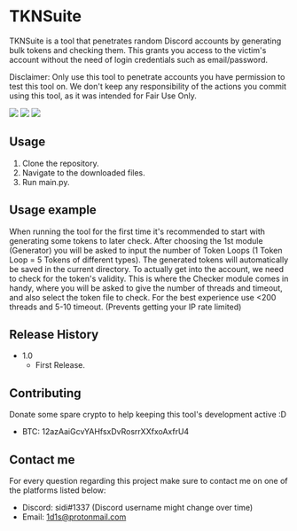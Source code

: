 # TKNSuite

TKNSuite is a tool that penetrates random Discord accounts by generating bulk tokens and checking them. This grants you access to the victim's account without the need of login credentials such as email/password.

Disclaimer: Only use this tool to penetrate accounts you have permission to test this tool on. We don't keep any responsibility of the actions you commit using this tool, as it was intended for Fair Use Only.

![](https://imgur.com/iMKp67E.png)
![](https://imgur.com/eRTmFsF.png)
![](https://imgur.com/ddPzOZd.png)

## Usage

 1. Clone the repository.
 2. Navigate to the downloaded files.
 3. Run main.py.

## Usage example

When running the tool for the first time it's recommended to start with generating some tokens to later check. After choosing the 1st module (Generator) you will be asked to input the number of Token Loops (1 Token Loop = 5 Tokens of different types). The generated tokens will automatically be saved in the current directory.
To actually get into the account, we need to check for the token's validity. This is where the Checker module comes in handy, where you will be asked to give the number of threads and timeout, and also select the token file to check. 
For the best experience use <200 threads and 5-10 timeout. (Prevents getting your IP rate limited)

## Release History

* 1.0
    * First Release.


## Contributing

Donate some spare crypto to help keeping this tool's development active :D

 - BTC: 12azAaiGcvYAHfsxDvRosrrXXfxoAxfrU4

## Contact me

For every question regarding this project make sure to contact me on one of the platforms listed below:

 - Discord: sidi#1337 (Discord username might change over time)
 - Email: 1d1s@protonmail.com

